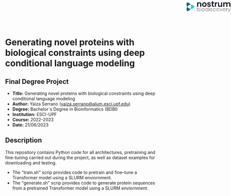 <img src='logos/esci.png' style='position:absolute;top:0px;right:0px;' width='10%'/> &nbsp; &nbsp; <img src='logos/nbd.png' style='position:absolute;top:0px;right:0px;' width='15%'/>

# Generating novel proteins with biological constraints using deep conditional language modeling

## Final Degree Project
- **Title:** Generating novel proteins with biological constraints using deep conditional language modeling
- **Author:** Yaiza Serrano (yaiza.serrano@alum.esci.upf.edu)
- **Degree:** Bachelor`s Degree in Bioinformatics (BDBI)
- **Institution:** ESCI-UPF
- **Course:** 2022-2023
- **Date:** 21/06/2023

## Description

This repository contains Python code for all architectures, pretraining and fine-tuning carried out during the project, as well as dataset examples for downloading and testing. 

- The "train.sh" scrip provides code to pretrain and fine-tune a Transformer model using a SLURM enviornment.
- The "generate.sh" scrip provides code to generate protein sequences from a pretrained Transformer model using a SLURM enviornment.
